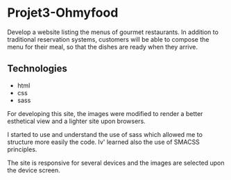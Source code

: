 # Projet3-Ohmyfood
Develop a  website listing the menus of gourmet restaurants. In addition to traditional reservation systems, customers will be able to compose the menu for their meal, so that the dishes are ready when they arrive.

## Technologies

- html
- css
- sass

For developing this site, the images were modified to render a better esthetical view and a lighter site upon browsers.

I started to use and understand the use of sass which allowed me to structure more easily the code. Iv' learned also the use of SMACSS principles.

The site is responsive for several devices and the images are selected upon the device screen.